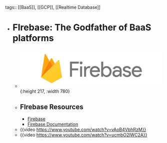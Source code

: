 tags:: [[BaaS]], [[GCP]], [[Realtime Database]]

- # FIrebase: The Godfather of BaaS platforms
	- ![firebase.png](../assets/firebase_1687621659584_0.png){:height 217, :width 780}
	- ## FIrebase Resources
		- [Firebase](https://firebase.google.com/)
		- [Firebase Documentation](https://firebase.google.com/docs)
	- {{video https://www.youtube.com/watch?v=vAoB4VbhRzM}}
	- {{video https://www.youtube.com/watch?v=ucmbO2lWC2A}}